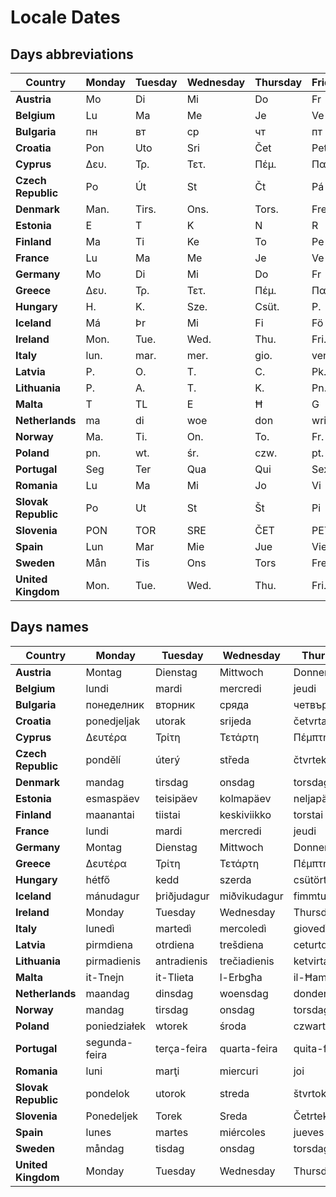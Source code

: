 # Locale Dates

## Days abbreviations

| Country             | Monday | Tuesday | Wednesday | Thursday | Friday | Saturday | Sunday |
| ------------------- | ------ | ------- | --------- | -------- | ------ | -------- | ------ |
| **Austria**         | Mo     | Di      | Mi        | Do       | Fr     | Sa       | So     |
| **Belgium**         | Lu     | Ma      | Me        | Je       | Ve     | Sa       | Di     |
| **Bulgaria**        | пн     | вт      | ср        | чт       | пт     | сб       | нд     |
| **Croatia**         | Pon    | Uto     | Sri       | Čet      | Pet    | Sub      | Ned    |
| **Cyprus**          | Δευ.   | Τρ.     | Τετ.      | Πέμ.     | Παρ.   | Σάβ.     | Κυρ.   |
| **Czech Republic**  | Po     | Út      | St        | Čt       | Pá     | So       | Ne     |
| **Denmark**         | Man.   | Tirs.   | Ons.      | Tors.    | Fre.   | Lør.     | Søn.   |
| **Estonia**         | E      | T       | K         | N        | R      | L        | P      |
| **Finland**         | Ma     | Ti      | Ke        | To       | Pe     | La       | Su     |
| **France**          | Lu     | Ma      | Me        | Je       | Ve     | Sa       | Di     |
| **Germany**         | Mo     | Di      | Mi        | Do       | Fr     | Sa       | So     |
| **Greece**          | Δευ.   | Τρ.     | Τετ.      | Πέμ.     | Παρ.   | Σάβ.     | Κυρ.   |
| **Hungary**         | H.     | K.      | Sze.      | Csüt.    | P.     | Szo.     | Vas.   |
| **Iceland**         | Má     | Þr      | Mi        | Fi       | Fö     | Lau      | Su     |
| **Ireland**         | Mon.   | Tue.    | Wed.      | Thu.     | Fri.   | Sat.     | Sun.   |
| **Italy**           | lun.   | mar.    | mer.      | gio.     | ven.   | sab.     | dom.   |
| **Latvia**          | P.     | O.      | T.        | C.       | Pk.    | S.       | Sv.    |
| **Lithuania**       | P.     | A.      | T.        | K.       | Pn.    | Š.       | S.     |
| **Malta**           | T      | TL      | E         | Ħ        | G      | S        | Ħ      |
| **Netherlands**     | ma     | di      | woe       | don      | wrij   | zat      | zon    |
| **Norway**          | Ma.    | Ti.     | On.       | To.      | Fr.    | Lø.      | Sø.    |
| **Poland**          | pn.    | wt.     | śr.       | czw.     | pt.    | sob.     | ndz.   |
| **Portugal**        | Seg    | Ter     | Qua       | Qui      | Sex    | Sab      | Dom    |
| **Romania**         | Lu     | Ma      | Mi        | Jo       | Vi     | Sb       | Du     |
| **Slovak Republic** | Po     | Ut      | St        | Št       | Pi     | So       | Ne     |
| **Slovenia**        | PON    | TOR     | SRE       | ČET      | PET    | SOB      | NED    |
| **Spain**           | Lun    | Mar     | Mie       | Jue      | Vie    | Sab      | Dom    |
| **Sweden**          | Mån    | Tis     | Ons       | Tors     | Fre    | Lör      | Sön    |
| **United Kingdom**  | Mon.   | Tue.    | Wed.      | Thu.     | Fri.   | Sat.     | Sun.   |

## Days names
| Country             | Monday        | Tuesday     | Wednesday    | Thursday       | Friday       | Saturday    | Sunday      |
| ------------------- | ------------- | ----------- | ------------ | -------------- | ------------ | ----------- | ----------- |
| **Austria**         | Montag        | Dienstag    | Mittwoch     | Donnerstag     | Freitag      | Samstag     | Sonntag     |
| **Belgium**         | lundi         | mardi       | mercredi     | jeudi          | vendredi     | samedi      | dimanche    |
| **Bulgaria**        | понеделник    | вторник     | сряда        | четвъртък      | петък        | събота      | неделя      |
| **Croatia**         | ponedjeljak   | utorak      | srijeda      | četvrtak       | petak        | subota      | nedjelja    |
| **Cyprus**          | Δευτέρα       | Τρίτη       | Τετάρτη      | Πέμπτη         | Παρασκευή    | Σάββατο     | Κυριακή     |
| **Czech Republic**  | pondĕlí       | úterý       | středa       | čtvrtek        | pátek        | sobota      | nedĕle      |
| **Denmark**         | mandag        | tirsdag     | onsdag       | torsdag        | fredag       | lørdag      | søndag      |
| **Estonia**         | esmaspäev     | teisipäev   | kolmapäev    | neljapäev      | reede        | laupäev     | pühapäev    |
| **Finland**         | maanantai     | tiistai     | keskiviikko  | torstai        | perjantai    | lauantai    | sunnuntai   |
| **France**          | lundi         | mardi       | mercredi     | jeudi          | vendredi     | samedi      | dimanche    |
| **Germany**         | Montag        | Dienstag    | Mittwoch     | Donnerstag     | Freitag      | Samstag     | Sonntag     |
| **Greece**          | Δευτέρα       | Τρίτη       | Τετάρτη      | Πέμπτη         | Παρασκευή    | Σάββατο     | Κυριακή     |
| **Hungary**         | hétfő         | kedd        | szerda       | csütörtök      | péntek       | szombat     | vasárnap    |
| **Iceland**         | mánudagur     | þriðjudagur | miðvikudagur | fimmtudagur    | föstudagur   | laugardagur | sunnudagur  |
| **Ireland**         | Monday        | Tuesday     | Wednesday    | Thursday       | Friday       | Saturday    | Sunday      |
| **Italy**           | lunedì        | martedì     | mercoledì    | giovedì        | venerdì      | sabato      | domenica    |
| **Latvia**          | pirmdiena     | otrdiena    | trešdiena    | ceturtdiena    | piektdiena   | sestdiena   | svētdiena   |
| **Lithuania**       | pirmadienis   | antradienis | trečiadienis | ketvirtadienis | penktadienis | šeštadienis | sekmadienis |
| **Malta**           | it-Tnejn      | it-Tlieta   | l-Erbgħa     | il-Ħamis       | il-Ġimgħa    | is-Sibt     | il-Ħadd     |
| **Netherlands**     | maandag       | dinsdag     | woensdag     | donderdag      | vrijdag      | zaterdag    | zondag      |
| **Norway**          | mandag        | tirsdag     | onsdag       | torsdag        | fredag       | lørdag      | søndag      |
| **Poland**          | poniedziałek  | wtorek      | środa        | czwartek       | piątek       | sobota      | niedziela   |
| **Portugal**        | segunda-feira | terça-feira | quarta-feira | quita-feira    | sexta-feira  | sábado      | domingo     |
| **Romania**         | luni          | marţi       | miercuri     | joi            | vineri       | sîmbătă     | duminică    |
| **Slovak Republic** | pondelok      | utorok      | streda       | štvrtok        | piatok       | sobota      | nedel'a     |
| **Slovenia**        | Ponedeljek    | Torek       | Sreda        | Četrtek        | Petek        | Sobota      | Nedelja     |
| **Spain**           | lunes         | martes      | miércoles    | jueves         | viernes      | sábado      | domingo     |
| **Sweden**          | måndag        | tisdag      | onsdag       | torsdag        | fredag       | lördag      | söndag      |
| **United Kingdom**  | Monday        | Tuesday     | Wednesday    | Thursday       | Friday       | Saturday    | Sunday      |
